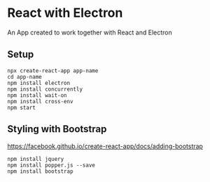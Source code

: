 # React with Electron

An App created to work together with React and Electron

## Setup
```
npx create-react-app app-name
cd app-name
npm install electron
npm install concurrently
npm install wait-on 
npm install cross-env
npm start
```

## Styling with Bootstrap

https://facebook.github.io/create-react-app/docs/adding-bootstrap

```
npm install jquery
npm install popper.js --save
npm install bootstrap
```
